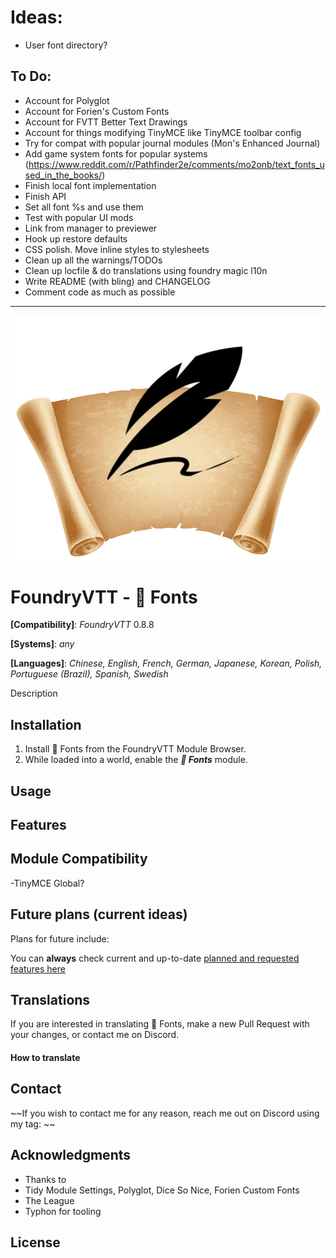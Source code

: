 # Ideas:

-   User font directory?

## To Do:

-   Account for Polyglot
-   Account for Forien's Custom Fonts
-   Account for FVTT Better Text Drawings
-   Account for things modifying TinyMCE like TinyMCE toolbar config
-   Try for compat with popular journal modules (Mon's Enhanced Journal)
-   Add game system fonts for popular systems (https://www.reddit.com/r/Pathfinder2e/comments/mo2onb/text_fonts_used_in_the_books/)
-   Finish local font implementation
-   Finish API
-   Set all font %s and use them
-   Test with popular UI mods
-   Link from manager to previewer
-   Hook up restore defaults
-   CSS polish. Move inline styles to stylesheets
-   Clean up all the warnings/TODOs
-   Clean up locfile & do translations using foundry magic l10n
-   Write README (with bling) and CHANGELOG
-   Comment code as much as possible

---

![📜 Fonts](./images/fontslogo.png)

# FoundryVTT - 📜 Fonts

**[Compatibility]**: _FoundryVTT_ 0.8.8

**[Systems]**: _any_

**[Languages]**: _Chinese, English, French, German, Japanese, Korean, Polish, Portuguese (Brazil), Spanish, Swedish_

Description

## Installation

1. Install 📜 Fonts from the FoundryVTT Module Browser.
2. While loaded into a world, enable the **_📜 Fonts_** module.

## Usage

## Features

## Module Compatibility

-TinyMCE Global?

## Future plans (current ideas)

Plans for future include:

You can **always** check current and up-to-date [planned and requested features here]()

## Translations

If you are interested in translating 📜 Fonts, make a new Pull Request with your changes, or contact me on Discord.

#### How to translate

## Contact

~~If you wish to contact me for any reason, reach me out on Discord using my tag: ~~

## Acknowledgments

-   Thanks to
-   Tidy Module Settings, Polyglot, Dice So Nice, Forien Custom Fonts
-   The League
-   Typhon for tooling

## License
